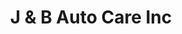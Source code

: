 ---
title: "J & B Auto Care Inc"
url: /wayne/j-and-b-auto-care-inc-black-oak-ridge-road/
shop: car repair
---